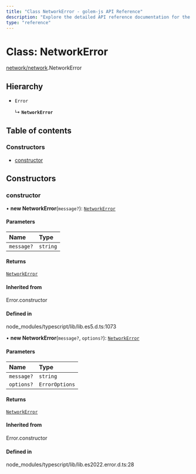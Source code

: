 ```yaml
---
title: "Class NetworkError - golem-js API Reference"
description: "Explore the detailed API reference documentation for the Class NetworkError within the golem-js SDK for the Golem Network."
type: "reference"
---
```

# Class: NetworkError

[network/network](../modules/network_network).NetworkError

## Hierarchy

- `Error`

  ↳ **`NetworkError`**

## Table of contents

### Constructors

- [constructor](network_network.NetworkError#constructor)

## Constructors

### constructor

• **new NetworkError**(`message?`): [`NetworkError`](network_network.NetworkError)

#### Parameters

| Name | Type |
| :------ | :------ |
| `message?` | `string` |

#### Returns

[`NetworkError`](network_network.NetworkError)

#### Inherited from

Error.constructor

#### Defined in

node_modules/typescript/lib/lib.es5.d.ts:1073

• **new NetworkError**(`message?`, `options?`): [`NetworkError`](network_network.NetworkError)

#### Parameters

| Name | Type |
| :------ | :------ |
| `message?` | `string` |
| `options?` | `ErrorOptions` |

#### Returns

[`NetworkError`](network_network.NetworkError)

#### Inherited from

Error.constructor

#### Defined in

node_modules/typescript/lib/lib.es2022.error.d.ts:28
